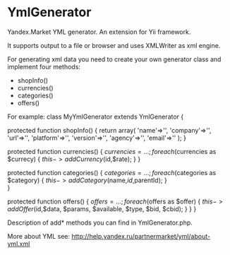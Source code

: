 YmlGenerator
============

Yandex.Market YML generator. An extension for Yii framework.

It supports output to a file or browser and uses XMLWriter as xml engine.

For generating xml data you need to create your own generator class and implement four methods:
  - shopInfo()
  - currencies()
  - categories()
  - offers() 
 
For example:
class MyYmlGenerator extends YmlGenerator {

  protected function shopInfo() {
      return array(
          'name'=>'',
          'company'=>'',
          'url'=>'',
          'platform'=>'',
          'version'=>'',
          'agency'=>'',
          'email'=>''
      );
  }
  
  
  protected function currencies() {
    $currencies = ...;
    foreach($currencies as $currecy) {
      $this->addCurrency($id,$rate);
    }
  }
  
  
  protected function categories() {
    $categories = ...;
    foreach($categories as $category) {
      $this->addCategory($name,$id,$parentId);
    }    
  }
  
  protected function offers() {
    $offers = ...;
    foreach($offers as $offer) {
      $this->addOffer($id,$data, $params, $available, $type, $bid, $cbid);
    }
  }
}

Description of add* methods you can find in YmlGenerator.php.

More about YML see: http://help.yandex.ru/partnermarket/yml/about-yml.xml
